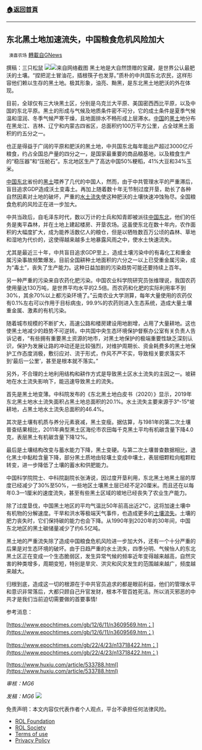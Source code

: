 ###  [:house:返回首頁](https://github.com/ourhimalayas/txt)
---


## 东北黑土地加速流失，中国粮食危机风险加大
` 澳喜农场` [轉載自GNews](https://gnews.org/zh-hans/2403368/)

撰稿：三只松鼠
![](https://assets.gnews.org/wp-content/uploads/2022/04/image-2608-20.png)![](https://assets.gnews.org/wp-content/uploads/2022/04/B3FA7FB9-4698-4385-B986-B5731CD31DB0.jpeg)来自网络截图
黑土地是大自然馈赠的宝藏，是世界公认最肥沃的土壤。“捏把泥土冒油花，插根筷子也发芽。”质朴的中共国东北农民，这样形容他们赖以生存的黑土地。极其形象，油亮、黝黑，是东北黑土地肥沃的外在体现。

目前，全球仅有三大块黑土区，分别是乌克兰大平原、美国密西西比平原，以及中国的东北平原。黑土的形成与气候及地质条件密不可分，它的成土条件是夏季气候温和湿润、冬季气候严寒干燥，且地面排水不畅形成上层滞水。[中国](https://www.secretchina.com/news/b5/index.html)的[黑土](https://www.secretchina.com/news/b5/tag/%25E9%25BB%2591%25E5%259C%259F)地分布在黑龙江、吉林、辽宁和内蒙古四省区，总面积约100万平方公里，占全球黑土面积的约五分之一。

也正是得益于广阔的平原和肥沃的黑土地，中共国东北每年能出产超过3000亿斤粮食，约占全国总产量的四分之一，是国家最重要的商品粮基地，以及粮食生产的“稳压器”和“压舱石”。东北地区生产了高达中国50%粳稻，41%大豆和34%玉米。

[中国东北](https://www.epochtimes.com/gb/tag/%25E4%25B8%25AD%25E5%259B%25BD%25E4%25B8%259C%25E5%258C%2597.html)省份的[黑土](https://www.epochtimes.com/gb/tag/%25E9%25BB%2591%25E5%259C%259F.html)喂养了几代的中国人，然而，由于中共管理水平的严重滞后，盲目追求GDP造成沃土变毒土。再加上随着数十年无节制过度开垦，助长了各种自然因素对土地的破坏，严重的[水土流失](https://www.epochtimes.com/gb/tag/%25E6%25B0%25B4%25E5%259C%259F%25E6%25B5%2581%25E5%25A4%25B1.html)使这种肥沃的土壤快速冲蚀殆尽。全国粮食危机的风险正在进一步加大。

中共当政后，自毛泽东时代，数以万计的士兵和知青即被派往[中国东北](https://www.epochtimes.com/gb/tag/%25E4%25B8%25AD%25E5%259B%25BD%25E4%25B8%259C%25E5%258C%2597.html)，他们的任务是夷平森林，并在土地上建起楼房、开垦农场。这虽使东北在数十年内，农作面积的大幅度扩大，成为能养活数亿人的粮仓，但是以牺牲数百万公顷的森林、草地和湿地为代价的，这使得越来越多土地暴露风雨之中，使水土快速流失。

尤其是最近三十年，中共盲目追求GDP至上，造成土壤污染中的有毒化工和重金属污染事故频繁爆发。目前全国耕种土地面积的六分之一以上已受重金属污染，成为“毒土”，丧失了生产能力。这种日益加剧的污染趋势可能还要持续上百年。

另一种严重的污染来自农药化肥污染。中国农业科学院研究员张维理说，我国农药使用量达130万吨，是世界平均水平的2.5倍。而农药和化肥的实际利用率不到30%，其余70%以上都污染环境了。”云南农业大学测算，每年大量使用的农药仅有0.1%左右可以作用于目标病虫，99.9%的农药则进入生态系统，造成大量土壤重金属、激素的有机污染。

随着城市规模的不断扩大，高速公路和楼房建设用地剧增，占用了大量耕地。这也使黑土地减少的趋势不可逆转。中共国中央生态环境保护督察办公室有关负责人告诉记者，“有些拥有重要黑土资源的地市，对黑土地保护的极端重要性缺乏深刻认识，保护为发展让路的冲动还是比较强烈，对维护周期长、资金耗费多的黑土地保护工作态度消极，敷衍应对、流于形式，作风不严不实，导致相关要求落实不到‘最后一公里’，甚至是根本就不落实。”

另外，不合理的土地利用结构和耕作方式是导致黑土区水土流失的主因之一。坡耕地在水土流失影响下，能迅速导致黑土的流失。

首先是黑土地变薄。中科院发布的《东北黑土地白皮书（2020）》显示，2019年东北黑土地水土流失面积占黑土地总面积的20.1%。水土流失主要来源于3°-15°坡耕地，占黑土地水土流失总面积的46.4%。

其次是土壤有机质与养分元素衰减，黑土变瘦。据估算，与1981年的第二次土壤普查结果相比，2011年典型黑土区海伦市农田每千克黑土平均有机碳含量下降4.0克，表层黑土有机碳含量下降12%。

最后是土壤结构改变与蓄水能力下降，黑土变硬。与第二次土壤普查数据相比，退化黑土中黏粒含量下降，部分黑土质地由轻壤土变成中壤土，表层细颗粒向粗颗粒转变，进一步降低了土壤的蓄水和供肥能力。

中国科学院院士、中科院副院长张涛说，因过度开垦利用，东北黑土地黑土层的厚度已经减少了30%至50%，一些地区土壤黑土层已经不足20厘米。而且还在以每年0.3—1厘米的速度流失，甚至有些黑土区域的坡地已经丧失了农业生产能力。

除了过度垦伐，中国黑土地区的平均气温比50年前高出近2°C，这将加速土壤中有机物的分解速度。干旱和洪水等极端天气事件，也造成更多的[土壤流失](https://www.epochtimes.com/gb/tag/%25E5%259C%259F%25E5%25A3%25A4%25E6%25B5%2581%25E5%25A4%25B1.html)。土壤的肥力丧失时，它们保持碳的能力也会下降。从1990年到2020年的30年间，中国东北地区的黑土碳储量减少了约6.5亿吨。

黑土地的严重流失除了造成中国粮食危机风险进一步加大外，还有一个十分严重的后果是对生态环境的破坏。由于日趋严重的水土流失，四季分明、气候怡人的东北黑土区正在变成一个生态脆弱区，发生异常气候的频率近年变得越来越高，自然灾害的种类增多，周期变短，特别是旱灾、洪灾和风灾发生的范围越来越广，频度越来越大。

归根到底，造成这一切的根源在于中共官员追求的都是眼前利益，他们的管理水平和意识非常落后，大都只顾自己升官发财，根本不管百姓死活。所以消灭邪恶的中共才是我们当前迫切需要做的首要事情!

参考消息：

[https://www.epochtimes.com/gb/12/6/11/n3609569.htm；](https://www.epochtimes.com/gb/12/6/11/n3609569.htm；)

[https://www.epochtimes.com/gb/22/4/23/n13718422.htm；](https://www.epochtimes.com/gb/22/4/23/n13718422.htm；)

[https://www.huxiu.com/article/533788.html](https://www.huxiu.com/article/533788.html)

*审核：MG6*

*发稿：MG6*
![](https://assets.gnews.org/wp-content/uploads/2022/04/HA-3.jpg)
 

免责声明：本文内容仅代表作者个人观点，平台不承担任何法律风险。

- [ROL Foundation](https://rolfoundation.org/)
- [ROL Society](https://rolsociety.org/)
- [Terms of use](https://gnews.org/terms-of-use-3/)
- [Privacy Policy](https://gnews.org/privacy-policy/)

